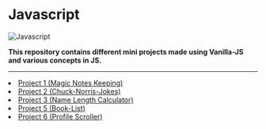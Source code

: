 # Javascript

<img src="https://is.gd/1o2hQw" alt="Javascript">

<i class="fab fa-js-square"></i>


<b>This repository contains different mini projects made using Vanilla-JS and various concepts in JS.</b>

<hr>

<li color="red"><a href="https://github.com/qazwsxedcrfv12/Vanilla-Javascript/tree/master/Mgic-Notes-Keeping" color="red">Project 1 (Magic Notes Keeping)</a></li>

<li color="green"><a href="https://github.com/qazwsxedcrfv12/Vanilla-Javascript/tree/master/CHUCK-NORRIS-JOKES" color="green">Project 2 (Chuck-Norris-Jokes)</a></li>

<li color="yellow"><a href="https://github.com/qazwsxedcrfv12/Vanilla-Javascript/tree/master/Name-Length-Calculator" color="yellow">Project 3 (Name Length Calculator)</a></li>

<li color="pink"><a href="https://github.com/qazwsxedcrfv12/Vanilla-Javascript/tree/master/Website-Visit" color="pink>Project 4 (Website Visit)</a></li>

<li color="tomato"><a href="https://github.com/qazwsxedcrfv12/Vanilla-Javascript/tree/master/Book-List-Project" color="tomato">Project 5 (Book-List)</a></li>

<li color="greenyellow"><a href="https://github.com/qazwsxedcrfv12/Vanilla-Javascript/tree/master/Profile-Scroller" color="greenyellow">Project 6 (Profile Scroller)</a></li>
